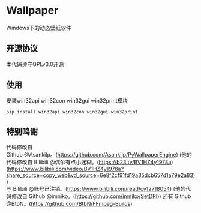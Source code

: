 # Wallpaper
Windows下的动态壁纸软件

## 开源协议
本代码遵守GPLv3.0开源

## 使用
安装win32api win32con win32gui win32print模块
```
pip install win32api win32con win32gui win32print
```

## 特别鸣谢
代码修改自\
Github @Asankilp。(https://github.com/Asankilp/PyWallpaperEngine)
(他的代码修改自 Bilibili @偶尔有点小迷糊。(https://b23.tv/BV1HZ4y1978a)(https://www.bilibili.com/video/BV1HZ4y1978a?share_source=copy_web&vd_source=6e8f2cf91fd19a35dcb657d1a79e2a83))\
与
Bilibili @账号已注销。(https://www.bilibili.com/read/cv12718054)
(他的代码修改自 Github @imniko。(https://github.com/imniko/SetDPI))
还有
Github @BtbN。(https://github.com/BtbN/FFmpeg-Builds)
